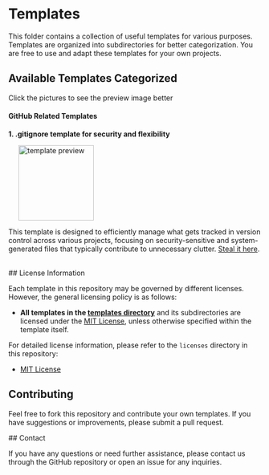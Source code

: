 # Templates

This folder contains a collection of useful templates for various purposes. Templates are organized into subdirectories for better categorization. You are free to use and adapt these templates for your own projects.

## Available Templates Categorized
Click the pictures to see the preview image better
#### GitHub Related Templates

**1. .gitignore template for security and flexibility**<br>
    <div>
        <img src="https://github.com/user-attachments/assets/58abdc65-829d-4ff4-83f6-0d36668c4ed5" alt="template preview"        width="150" style="display:inline-block; vertical-align:middle; margin-left:20px;">
    <p>
        This template is designed to efficiently manage what gets tracked in version control across various projects, focusing on          security-sensitive and system-generated files that typically contribute to unnecessary clutter. 
        <a href="https://github.com/D-3-X/Rodent-REPO/blob/main/templates/git/.gitignore">Steal it here</a>.
    </p>
</div>

<br>

<div>
## License Information

Each template in this repository may be governed by different licenses. However, the general licensing policy is as follows:

- **All templates in the [templates directory](https://github.com/D-3-X/Rodent-Repo/tree/main/templates)** and its subdirectories are licensed under the [MIT License](https://github.com/D-3-X/Rodent-Repo/licenses/MIT_License.txt), unless otherwise specified within the template itself.

For detailed license information, please refer to the `licenses` directory in this repository:

- [MIT License](https://github.com/D-3-X/Rodent-Repo/licenses/MIT_License.txt)

## Contributing

Feel free to fork this repository and contribute your own templates. If you have suggestions or improvements, please submit a pull request.
</div>
## Contact

If you have any questions or need further assistance, please contact us through the GitHub repository or open an issue for any inquiries.
